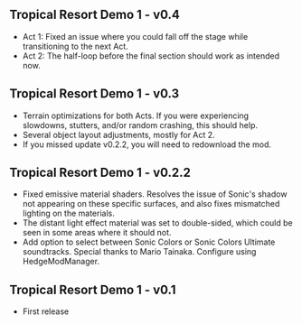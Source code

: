 ## Tropical Resort Demo 1 - v0.4
- Act 1: Fixed an issue where you could fall off the stage while transitioning to the next Act.
- Act 2: The half-loop before the final section should work as intended now.

## Tropical Resort Demo 1 - v0.3
- Terrain optimizations for both Acts. If you were experiencing slowdowns, stutters, and/or random crashing, this should help.
- Several object layout adjustments, mostly for Act 2.
- If you missed update v0.2.2, you will need to redownload the mod.

## Tropical Resort Demo 1 - v0.2.2
- Fixed emissive material shaders. Resolves the issue of Sonic's shadow not appearing on these specific surfaces, and also fixes mismatched lighting on the materials.
- The distant light effect material was set to double-sided, which could be seen in some areas where it should not.
- Add option to select between Sonic Colors or Sonic Colors Ultimate soundtracks. Special thanks to Mario Tainaka. Configure using HedgeModManager.

## Tropical Resort Demo 1 - v0.1
- First release
